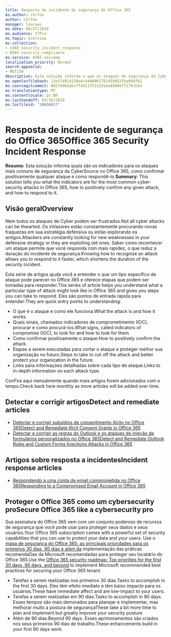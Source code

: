 ```yaml
---
title: Resposta de incidente de segurança do Office 365
ms.author: chrfox
author: chrfox
manager: laurawi
ms.date: 04/27/2018
ms.audience: ITPro
ms.topic: overview
ms.collection:
- o365_security_incident_response
- M365-security-compliance
ms.service: O365-seccomp
localization_priority: Normal
search.appverid:
- MET150
description: Esta solução informa o que os ataques de segurança da Cyber mais comuns podem parecer no Office 365 e como respondê-los
ms.openlocfilehash: 13e57d914138edc44d0001781459852fba994f61
ms.sourcegitcommit: 8657e003ab1ff49113f222d1ee8400eff174cb54
ms.translationtype: MT
ms.contentlocale: pt-BR
ms.lasthandoff: 03/16/2019
ms.locfileid: "30656017"
---
```

# <a name="office-365-security-incident-response"></a><span data-ttu-id="39a5d-103">Resposta de incidente de segurança do Office 365</span><span class="sxs-lookup"><span data-stu-id="39a5d-103">Office 365 Security Incident Response</span></span>

 <span data-ttu-id="39a5d-104">**Resumo:** Esta solução informa quais são os indicadores para os ataques mais comuns de segurança da CyberSource no Office 365, como confirmar positivamente qualquer ataque e como respondê-lo.</span><span class="sxs-lookup"><span data-stu-id="39a5d-104">**Summary:** This solution tells you what the indicators are for the most common cyber-security attacks in Office 365, how to positively confirm any given attack, and how to respond to it.</span></span>
  
## <a name="overview"></a><span data-ttu-id="39a5d-105">Visão geral</span><span class="sxs-lookup"><span data-stu-id="39a5d-105">Overview</span></span>
<span data-ttu-id="39a5d-106">Nem todos os ataques de Cyber podem ser frustrados.</span><span class="sxs-lookup"><span data-stu-id="39a5d-106">Not all cyber attacks can be thwarted.</span></span> <span data-ttu-id="39a5d-107">Os inVasores estão constantemente procurando novas fraquezas em sua estratégia defensiva ou estão explorando os antigos.</span><span class="sxs-lookup"><span data-stu-id="39a5d-107">Attackers are constantly looking for new weaknesses in your defensive strategy or they are exploiting old ones.</span></span> <span data-ttu-id="39a5d-108">Saber como reconhecer um ataque permite que você responda com mais rapidez, o que reduz a duração do incidente de segurança.</span><span class="sxs-lookup"><span data-stu-id="39a5d-108">Knowing how to recognize an attack allows you to respond to it faster, which shortens the duration of the security incident.</span></span>

<span data-ttu-id="39a5d-109">Esta série de artigos ajuda você a entender o que um tipo específico de ataque pode parecer no Office 365 e oferece etapas que podem ser tomadas para responder.</span><span class="sxs-lookup"><span data-stu-id="39a5d-109">This series of article helps you understand what a particular type of attack might look like in Office 365 and gives you steps you can take to respond.</span></span> <span data-ttu-id="39a5d-110">Eles são pontos de entrada rápida para entender:</span><span class="sxs-lookup"><span data-stu-id="39a5d-110">They are quick entry points to understanding:</span></span>
 
- <span data-ttu-id="39a5d-111">O que é o ataque e como ele funciona.</span><span class="sxs-lookup"><span data-stu-id="39a5d-111">What the attack is and how it works.</span></span>
- <span data-ttu-id="39a5d-112">Quais sinais, chamados indicadores de comprometimento (IOC), procurar e como procurá-los.</span><span class="sxs-lookup"><span data-stu-id="39a5d-112">What signs, called indicators of compromise (IOC), to look for and how to look for them.</span></span>
- <span data-ttu-id="39a5d-113">Como confirmar positivamente o ataque.</span><span class="sxs-lookup"><span data-stu-id="39a5d-113">How to positively confirm the attack.</span></span>
- <span data-ttu-id="39a5d-114">Etapas a serem executadas para cortar o ataque e proteger melhor sua organização no futuro.</span><span class="sxs-lookup"><span data-stu-id="39a5d-114">Steps to take to cut off the attack and better protect your organization in the future.</span></span>
- <span data-ttu-id="39a5d-115">Links para informações detalhadas sobre cada tipo de ataque.</span><span class="sxs-lookup"><span data-stu-id="39a5d-115">Links to in-depth information on each attack type.</span></span>

<span data-ttu-id="39a5d-116">ConFira aqui mensalmente quando mais artigos forem adicionados com o tempo.</span><span class="sxs-lookup"><span data-stu-id="39a5d-116">Check back here monthly as more articles will be added over time.</span></span>

## <a name="detect-and-remediate-articles"></a><span data-ttu-id="39a5d-117">Detectar e corrigir artigos</span><span class="sxs-lookup"><span data-stu-id="39a5d-117">Detect and remediate articles</span></span>

- [<span data-ttu-id="39a5d-118">Detectar e corrigir subsídios de consentimento ilícito no Office 365</span><span class="sxs-lookup"><span data-stu-id="39a5d-118">Detect and Remediate Illicit Consent Grants in Office 365</span></span>](detect-and-remediate-illicit-consent-grants.md)
- [<span data-ttu-id="39a5d-119">Detectar e corrigir as regras do Outlook e os ataques de injeção de formulários personalizados no Office 365</span><span class="sxs-lookup"><span data-stu-id="39a5d-119">Detect and Remediate Outlook Rules and Custom Forms Injections Attacks in Office 365</span></span>](detect-and-remediate-outlook-rules-forms-attack.md)
 
## <a name="incident-response-articles"></a><span data-ttu-id="39a5d-120">Artigos sobre resposta a incidentes</span><span class="sxs-lookup"><span data-stu-id="39a5d-120">Incident response articles</span></span>

- [<span data-ttu-id="39a5d-121">Respondendo a uma conta de email comprometida no Office 365</span><span class="sxs-lookup"><span data-stu-id="39a5d-121">Responding to a Compromised Email Account in Office 365</span></span>](responding-to-a-compromised-email-account.md)

## <a name="secure-office-365-like-a-cybersecurity-pro"></a><span data-ttu-id="39a5d-122">Proteger o Office 365 como um cybersecurity pro</span><span class="sxs-lookup"><span data-stu-id="39a5d-122">Secure Office 365 like a cybersecurity pro</span></span>
<span data-ttu-id="39a5d-123">Sua assinatura do Office 365 vem com um conjunto poderoso de recursos de segurança que você pode usar para proteger seus dados e seus usuários.</span><span class="sxs-lookup"><span data-stu-id="39a5d-123">Your Office 365 subscription comes with a powerful set of security capabilities that you can use to protect your data and your users.</span></span>  <span data-ttu-id="39a5d-124">Use o [mapa de segurança do Office 365: as principais prioridades para os primeiros 30 dias, 90 dias e além da](https://support.office.com/article/Office-365-security-roadmap-Top-priorities-for-the-first-30-days-90-days-and-beyond-28c86a1c-e4dd-4aad-a2a6-c768a21cb352) implementação das práticas recomendaDas da Microsoft recomendadas para proteger seu locatário do Office 365.</span><span class="sxs-lookup"><span data-stu-id="39a5d-124">Use the [Office 365 security roadmap: Top priorities for the first 30 days, 90 days, and beyond](https://support.office.com/article/Office-365-security-roadmap-Top-priorities-for-the-first-30-days-90-days-and-beyond-28c86a1c-e4dd-4aad-a2a6-c768a21cb352) to implement Microsoft recommended best practices for securing your Office 365 tenant.</span></span>
- <span data-ttu-id="39a5d-125">Tarefas a serem realizadas nos primeiros 30 dias.</span><span class="sxs-lookup"><span data-stu-id="39a5d-125">Tasks to accomplish in the first 30 days.</span></span>  <span data-ttu-id="39a5d-126">Eles têm efeito imediato e têm baixo impacto para os usuários.</span><span class="sxs-lookup"><span data-stu-id="39a5d-126">These have immediate affect and are low-impact to your users.</span></span>
- <span data-ttu-id="39a5d-127">Tarefas a serem realizadas em 90 dias.</span><span class="sxs-lookup"><span data-stu-id="39a5d-127">Tasks to accomplish in 90 days.</span></span> <span data-ttu-id="39a5d-128">Esses tempos são mais demorados para planejar e implementar, mas melhorar muito a postura de segurança</span><span class="sxs-lookup"><span data-stu-id="39a5d-128">These take a bit more time to plan and implement but greatly improve your security posture</span></span>
- <span data-ttu-id="39a5d-129">Além de 90 dias.</span><span class="sxs-lookup"><span data-stu-id="39a5d-129">Beyond 90 days.</span></span> <span data-ttu-id="39a5d-130">Esses aprimoramentos são criados nos seus primeiros 90 dias de trabalho.</span><span class="sxs-lookup"><span data-stu-id="39a5d-130">These enhancements build in your first 90 days work.</span></span>







